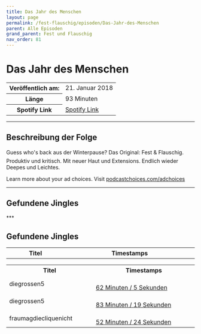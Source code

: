 ```yaml
---
title: Das Jahr des Menschen
layout: page
permalink: /fest-flauschig/episoden/Das-Jahr-des-Menschen
parent: Alle Episoden
grand_parent: Fest und Flauschig
nav_order: 81
---
```


# Das Jahr des Menschen
<table class="resp-table dcf-table dcf-table-responsive dcf-table-bordered dcf-table-striped dcf-w-100%">
                    <tbody>
                        <tr>
                            <th scope="row">Veröffentlich am:</th>
                            <td data-label="Veröffentlich am:">21. Januar 2018</td>
                        </tr>
                        <tr>
                            <th scope="row">Länge </th>
                            <td data-label="Länge ">93 Minuten</td>
                        </tr><tr>
                                <th scope="row">Spotify Link</th>
                                <td data-label="Spotify Link"><a href="https://open.spotify.com/episode/6abRWOoRVrEzhfqYOHqXjB">Spotify Link</a></td>
                            </tr></tbody>
                </table>

***

## Beschreibung der Folge

<div>
Guess who's back aus der Winterpause? Das Original: Fest &amp; Flauschig. Produktiv und kritisch. Mit neuer Haut und Extensions. Endlich wieder Deepes und Leichtes.<p> </p><p>Learn more about your ad choices. Visit <a href="https://podcastchoices.com/adchoices">podcastchoices.com/adchoices</a></p>  
</div>

***

## Gefundene Jingles

<table style="display: table;">
                                    <tr>
                                        <th class="tableColumnTitle">Titel</th>
                                        <th class="tableColumnTimestamps">Timestamps</th>
                                    </tr>
                                    ***

## Gefundene Jingles

<table style="display: table;">
                                    <tr>
                                        <th class="tableColumnTitle">Titel</th>
                                        <th class="tableColumnTimestamps">Timestamps</th>
                                    </tr>
                                    <tr>
                                <td markdown="span"  class="tableColumnTitle">diegrossen5</td>
                                <td markdown="span" class="tableColumnTimestamps">
                                <br>
                                <a href="https://open.spotify.com/episode/6abRWOoRVrEzhfqYOHqXjB?t=3725">
                                62 Minuten / 5 Sekunden</a>
                                </td></tr><tr>
                                <td markdown="span"  class="tableColumnTitle">diegrossen5</td>
                                <td markdown="span" class="tableColumnTimestamps">
                                <br>
                                <a href="https://open.spotify.com/episode/6abRWOoRVrEzhfqYOHqXjB?t=4999">
                                83 Minuten / 19 Sekunden</a>
                                </td></tr><tr>
                                <td markdown="span"  class="tableColumnTitle">fraumagdiecliquenicht</td>
                                <td markdown="span" class="tableColumnTimestamps">
                                <br>
                                <a href="https://open.spotify.com/episode/6abRWOoRVrEzhfqYOHqXjB?t=3144">
                                52 Minuten / 24 Sekunden</a>
                                </td></tr></table>
